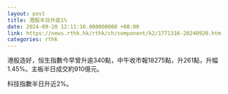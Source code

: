 ```yaml
---
layout: post
title: 港股半日升逾1%
date: 2024-09-20 12:11:16.000000000 +08:00
link: https://news.rthk.hk/rthk/ch/component/k2/1771316-20240920.htm
categories: rthk
---
```


港股造好，恒生指數今早曾升逾340點，中午收市報18275點，升261點，升幅1.45%。主板半日成交約910億元。

科技指數半日升近2%。
